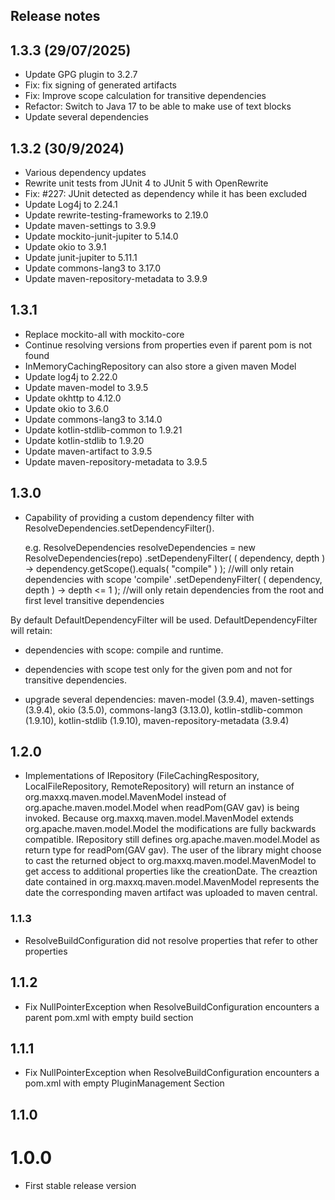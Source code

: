## Release notes

## 1.3.3 (29/07/2025)
- Update GPG plugin to 3.2.7
- Fix: fix signing of generated artifacts
- Fix: Improve scope calculation for transitive dependencies
- Refactor: Switch to Java 17 to be able to make use of text blocks 
- Update several dependencies

## 1.3.2 (30/9/2024)
- Various dependency updates
- Rewrite unit tests from JUnit 4 to JUnit 5 with OpenRewrite
- Fix: #227: JUnit detected as dependency while it has been excluded
- Update Log4j to 2.24.1
- Update rewrite-testing-frameworks to 2.19.0
- Update maven-settings to 3.9.9
- Update mockito-junit-jupiter to 5.14.0
- Update okio to 3.9.1
- Update junit-jupiter to 5.11.1
- Update commons-lang3 to 3.17.0
- Update maven-repository-metadata to 3.9.9

## 1.3.1
- Replace mockito-all with mockito-core
- Continue resolving versions from properties even if parent pom is not found
- InMemoryCachingRepository can also store a given maven Model
- Update log4j to 2.22.0
- Update maven-model to 3.9.5
- Update okhttp to 4.12.0
- Update okio to 3.6.0
- Update commons-lang3 to 3.14.0
- Update kotlin-stdlib-common to 1.9.21
- Update kotlin-stdlib to 1.9.20
- Update maven-artifact to 3.9.5
- Update maven-repository-metadata to 3.9.5

## 1.3.0
- Capability of providing a custom dependency filter with ResolveDependencies.setDependencyFilter().

	e.g. ResolveDependencies resolveDependencies = new ResolveDependencies(repo)
				.setDependenyFilter( ( dependency, depth ) -> dependency.getScope().equals( "compile" ) ); //will only retain dependencies with scope 'compile'
				.setDependenyFilter( ( dependency, depth ) -> depth <= 1 );                                //will only retain dependencies from the root and first level transitive dependencies
	
By default DefaultDependencyFilter will be used.  DefaultDependencyFilter will retain:
- dependencies with scope: compile and runtime.  
- dependencies with scope test only for the given pom and not for transitive dependencies.

- upgrade several dependencies: maven-model (3.9.4), maven-settings (3.9.4), okio (3.5.0), commons-lang3 (3.13.0), kotlin-stdlib-common (1.9.10), kotlin-stdlib (1.9.10), maven-repository-metadata (3.9.4)

## 1.2.0
- Implementations of IRepository (FileCachingRespository, LocalFileRepository, RemoteRepository) will return an instance of org.maxxq.maven.model.MavenModel instead of org.apache.maven.model.Model when readPom(GAV gav) is being invoked.  Because org.maxxq.maven.model.MavenModel extends org.apache.maven.model.Model the modifications are fully backwards compatible.  IRepository still defines org.apache.maven.model.Model as return type for readPom(GAV gav).  The user of the library might choose to cast the returned object to org.maxxq.maven.model.MavenModel to get access to additional properties like the creationDate.  The creaztion date contained in org.maxxq.maven.model.MavenModel represents the date the corresponding maven artifact was uploaded to maven central.

### 1.1.3
- ResolveBuildConfiguration did not resolve properties that refer to other properties

## 1.1.2
- Fix NullPointerException when ResolveBuildConfiguration encounters a parent pom.xml with empty build section

## 1.1.1
- Fix NullPointerException when ResolveBuildConfiguration encounters a pom.xml with empty PluginManagement Section

## 1.1.0



# 1.0.0
- First stable release version